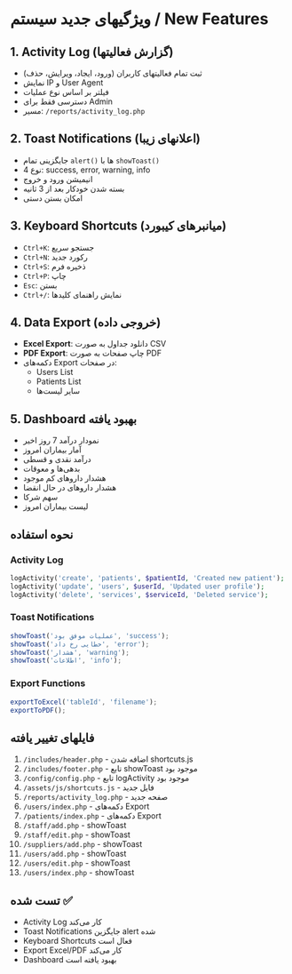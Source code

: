 # ویژگیهای جدید سیستم / New Features

## 1. Activity Log (گزارش فعالیتها)
- ثبت تمام فعالیتهای کاربران (ورود، ایجاد، ویرایش، حذف)
- نمایش IP و User Agent
- فیلتر بر اساس نوع عملیات
- دسترسی فقط برای Admin
- مسیر: `/reports/activity_log.php`

## 2. Toast Notifications (اعلانهای زیبا)
- جایگزینی تمام `alert()` ها با `showToast()`
- 4 نوع: success, error, warning, info
- انیمیشن ورود و خروج
- بسته شدن خودکار بعد از 3 ثانیه
- امکان بستن دستی

## 3. Keyboard Shortcuts (میانبرهای کیبورد)
- `Ctrl+K`: جستجو سریع
- `Ctrl+N`: رکورد جدید
- `Ctrl+S`: ذخیره فرم
- `Ctrl+P`: چاپ
- `Esc`: بستن
- `Ctrl+/`: نمایش راهنمای کلیدها

## 4. Data Export (خروجی داده)
- **Excel Export**: دانلود جداول به صورت CSV
- **PDF Export**: چاپ صفحات به صورت PDF
- دکمه‌های Export در صفحات:
  - Users List
  - Patients List
  - سایر لیست‌ها

## 5. Dashboard بهبود یافته
- نمودار درآمد 7 روز اخیر
- آمار بیماران امروز
- درآمد نقدی و قسطی
- بدهی‌ها و معوقات
- هشدار داروهای کم موجود
- هشدار داروهای در حال انقضا
- سهم شرکا
- لیست بیماران امروز

## نحوه استفاده

### Activity Log
```php
logActivity('create', 'patients', $patientId, 'Created new patient');
logActivity('update', 'users', $userId, 'Updated user profile');
logActivity('delete', 'services', $serviceId, 'Deleted service');
```

### Toast Notifications
```javascript
showToast('عملیات موفق بود', 'success');
showToast('خطایی رخ داد', 'error');
showToast('هشدار', 'warning');
showToast('اطلاعات', 'info');
```

### Export Functions
```javascript
exportToExcel('tableId', 'filename');
exportToPDF();
```

## فایلهای تغییر یافته
1. `/includes/header.php` - اضافه شدن shortcuts.js
2. `/includes/footer.php` - تابع showToast موجود بود
3. `/config/config.php` - تابع logActivity موجود بود
4. `/assets/js/shortcuts.js` - فایل جدید
5. `/reports/activity_log.php` - صفحه جدید
6. `/users/index.php` - دکمه‌های Export
7. `/patients/index.php` - دکمه‌های Export
8. `/staff/add.php` - showToast
9. `/staff/edit.php` - showToast
10. `/suppliers/add.php` - showToast
11. `/users/add.php` - showToast
12. `/users/edit.php` - showToast
13. `/users/index.php` - showToast

## تست شده ✅
- Activity Log کار می‌کند
- Toast Notifications جایگزین alert شده
- Keyboard Shortcuts فعال است
- Export Excel/PDF کار می‌کند
- Dashboard بهبود یافته است
